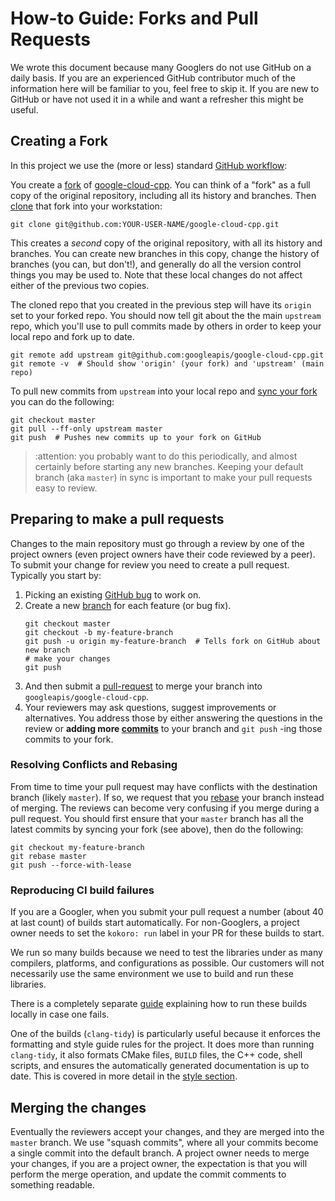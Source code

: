 # How-to Guide: Forks and Pull Requests

We wrote this document because many Googlers do not use GitHub on a daily basis.
If you are an experienced GitHub contributor much of the information here will
be familiar to you, feel free to skip it. If you are new to GitHub or have not
used it in a while and want a refresher this might be useful.

## Creating a Fork

In this project we use the (more or less) standard
[GitHub workflow][workflow-link]:

You create a [fork][fork-link] of [google-cloud-cpp][repo-link]. You can think
of a "fork" as a full copy of the original repository, including all its history
and branches. Then [clone][about-clone] that fork into your workstation:
```console
git clone git@github.com:YOUR-USER-NAME/google-cloud-cpp.git
```

This creates a *second* copy of the original repository, with all its history
and branches. You can create new branches in this copy, change the history of
branches (you can, but don't!), and generally do all the version control things
you may be used to. Note that these local changes do not affect either of the
previous two copies.

The cloned repo that you created in the previous step will have its `origin`
set to your forked repo. You should now tell git about the the main
`upstream` repo, which you'll use to pull commits made by others in order to
keep your local repo and fork up to date.

```console
git remote add upstream git@github.com:googleapis/google-cloud-cpp.git
git remote -v  # Should show 'origin' (your fork) and 'upstream' (main repo)
```


To pull new commits from `upstream` into your local repo and
[sync your fork][syncing-a-fork] you can do the following:

```console
git checkout master
git pull --ff-only upstream master
git push  # Pushes new commits up to your fork on GitHub
```

> :attention: you probably want to do this periodically, and almost certainly
> before starting any new branches. Keeping your default branch (aka `master`)
> in sync is important to make your pull requests easy to review.

## Preparing to make a pull requests

Changes to the main repository must go through a review by one of the project
owners (even project owners have their code reviewed by a peer). To submit your
change for review you need to create a pull request. Typically you start by:

1. Picking an existing [GitHub bug][mastering-issues] to work on.
1. Create a new [branch][about-branches] for each feature (or bug fix).
   ```console
   git checkout master
   git checkout -b my-feature-branch
   git push -u origin my-feature-branch  # Tells fork on GitHub about new branch
   # make your changes
   git push
   ```
1. And then submit a [pull-request][about-pull-requests] to merge your branch
   into `googleapis/google-cloud-cpp`.
1. Your reviewers may ask questions, suggest improvements or alternatives. You
   address those by either answering the questions in the review or
   **adding more [commits][about-commits]** to your branch and `git push` -ing
   those commits to your fork.

### Resolving Conflicts and Rebasing

From time to time your pull request may have conflicts with the destination
branch (likely `master`). If so, we request that you [rebase][about-rebase]
your branch instead of merging. The reviews can become very confusing if you
merge during a pull request. You should first ensure that your `master`
branch has all the latest commits by syncing your fork (see above), then do
the following:

```shell
git checkout my-feature-branch
git rebase master
git push --force-with-lease
```

### Reproducing CI build failures

If you are a Googler, when you submit your pull request a number (about 40 at
last count) of builds start automatically. For non-Googlers, a project owner
needs to set the `kokoro: run` label in your PR for these builds to start.

We run so many builds because we need to test the libraries under as many
compilers, platforms, and configurations as possible. Our customers will not
necessarily use the same environment we use to build and run these libraries.

There is a completely separate [guide](howto-guide-running-ci-builds-locally.md)
explaining how to run these builds locally in case one fails.

One of the builds (`clang-tidy`) is particularly useful because it enforces the
formatting and style guide rules for the project. It does more than running
`clang-tidy`, it also formats CMake files, `BUILD` files, the C++ code, shell
scripts, and ensures the automatically generated documentation is up to date.
This is covered in more detail in the [style section](README.md#style).

## Merging the changes

Eventually the reviewers accept your changes, and they are merged into the
`master` branch. We use "squash commits", where all your commits become a single
commit into the default branch. A project owner needs to merge your changes,
if you are a project owner, the expectation is that you will perform the merge
operation, and update the commit comments to something readable.

[workflow-link]: https://guides.github.com/introduction/flow/
[fork-link]: https://guides.github.com/activities/forking/
[repo-link]: https://github.com/googleapis/google-cloud-cpp.git
[mastering-issues]: https://guides.github.com/features/issues/
[about-clone]: https://help.github.com/articles/cloning-a-repository/
[about-branches]: https://help.github.com/articles/about-branches/
[about-pull-requests]: https://help.github.com/articles/about-pull-requests/
[about-commits]: https://help.github.com/desktop/guides/contributing-to-projects/committing-and-reviewing-changes-to-your-project/#about-commits
[about-rebase]: https://help.github.com/articles/about-git-rebase/
[syncing-a-fork]: https://help.github.com/articles/syncing-a-fork/
